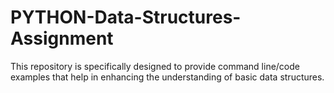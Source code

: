 # PYTHON-Data-Structures-Assignment
This repository is specifically designed to provide command line/code examples that help in enhancing the understanding of basic data structures.

